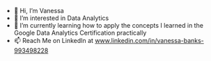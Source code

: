 - 👋 Hi, I’m Vanessa 
- 👀 I’m interested in Data Analytics
- 🌱 I’m currently learning how to apply the concepts I learned in the Google Data Analytics Certification practically
- 📫 Reach Me on LinkedIn at www.linkedin.com/in/vanessa-banks-993498228

<!---
NessaBCareer/NessaBCareer is a ✨ special ✨ repository because its `README.md` (this file) appears on your GitHub profile.
You can click the Preview link to take a look at your changes.
--->
